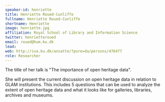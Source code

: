 ```yaml
---
speaker-id: henriette
title: Henriette Roued-Cunliffe
fullname: Henriette Roued-Cunliffe
shortname: Henriette
image: henriette.jpg
affiliation: Royal School of Library and Information Science
twitter: henrietteroued
email: roued@hum.ku.dk
lead:
web: http://iva.ku.dk/ansatte/?pure=da/persons/476477
role: Researcher
---
```




The title of her talk is "The importance of open heritage data".

She will present the current discussion on open heritage data in relation to GLAM  institutions.
This includes 5 questions that can be used to analyze the extent of open heritage data and what it looks like for galleries,
libraries, archives and museums.
